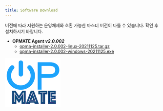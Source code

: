 ```yaml
---
title: Software Download
---
```


버전에 따라 지원하는 운영체제와 호환 가능한 마스터 버전이 다를 수 있습니다. 확인 후 설치하시기 바랍니다.

- **OPMATE Agent _v2.0.002_**
  - [opma-installer-2.0.002-linux-20211125.tar.gz](opma-installer-2.0.002-linux-20211125.tar.gz)
  - [opma-installer-2.0.002-windows-20211125.exe](opma-installer-2.0.002-windows-20211125.exe_)

![Alt text](/img/poweron.png)

